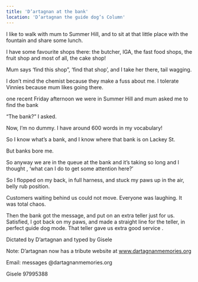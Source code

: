 ```yaml
---
title: 'D’artagnan at the bank'
location: 'D’artagnan the guide dog’s Column'
---
```


I like to walk with mum to Summer Hill, and to sit at that little place with the fountain and share some lunch.

I have some favourite shops there: the butcher, IGA, the fast food shops, the fruit shop and most of all, the cake shop!

Mum says ‘find this shop”, ‘find that shop’, and I take her there, tail wagging.

I don’t mind the chemist because they make a fuss about me.  I tolerate Vinnies because mum likes going there.

one recent Friday afternoon we were in Summer Hill and mum asked me to find the bank

“The bank?” I asked.  

Now, I’m no dummy. I  have around 600 words in my vocabulary! 

So I know what’s a bank,  and I know where that bank is  on Lackey St.

But banks bore me.

So anyway we are in the queue at the bank and it’s taking so long and I thought  , ‘what can I do to get some attention here?’

So I flopped on my back, in full harness, and stuck my paws up in the air, belly rub position.   

Customers waiting behind us could not move. Everyone was laughing. It was total chaos. 

Then the bank got the message, and put on an extra teller just for us. Satisfied, I got back on my paws, and made a straight line for the teller, in perfect guide dog mode. That teller gave us extra good service .

Dictated by D’artagnan and typed by Gisele 

Note: D’artagnan now has a tribute website at www.dartagnanmemories.org

Email: messages @dartagnanmemories.org

Gisele 97995388  

